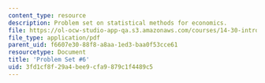 ```yaml
---
content_type: resource
description: Problem set on statistical methods for economics.
file: https://ol-ocw-studio-app-qa.s3.amazonaws.com/courses/14-30-introduction-to-statistical-methods-in-economics-spring-2009/3fd1cf8f29a4bee9cfa9879c1f4489c5_MIT14_30s09_pset06.pdf
file_type: application/pdf
parent_uid: f6607e30-88f8-a8aa-1ed3-baa0f53cce61
resourcetype: Document
title: 'Problem Set #6'
uid: 3fd1cf8f-29a4-bee9-cfa9-879c1f4489c5
---
```

